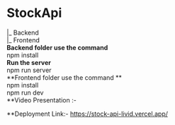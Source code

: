 # StockApi
 |_ Backend 
</br>
 |_ Frontend
</br>
 **Backend folder use the command**
 </br>
 npm install
  </br>
  **Run the server**
  </br>
 npm run server
</br>
 **Frontend folder use the command **
 </br>
 npm install
 </br>
 npm run dev
</br>
 **Video Presentation :-

 **Deployment Link:- https://stock-api-livid.vercel.app/
